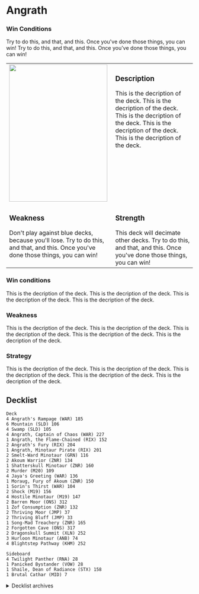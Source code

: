 # Angrath

<table>
  <tr>
    <td width="300">
      <img src="https://gatherer.wizards.com/Handlers/Image.ashx?multiverseid=461154&type=card" height="370" width="265">
    </td>
    <td width="700" valign="top"><h3>Description</h3> This is the decription of the deck. This is the decription of the deck. This is the decription of the deck. This is the decription of the deck. This is the decription of the deck.</td>
  </tr>
  <tr>
    <tdrowspan=2 valign="top"><h3>Win Conditions</h3>Try to do this, and that, and this. Once you've done those things, you can win! Try to do this, and that, and this. Once you've done those things, you can win!</td>
  </tr>
  <tr>
    <td rowspan=2 valign="top"><h3>Weakness</h3>Don't play against blue decks, because you'll lose. Try to do this, and that, and this. Once you've done those things, you can win!</td>
  </tr>
  <tr>
    <td rowspan=2 valign="top"><h3>Strength</h3>This deck will decimate other decks. Try to do this, and that, and this. Once you've done those things, you can win!</td>
  </tr>
</table>


### Win conditions
 This is the decription of the deck. This is the decription of the deck. This is the decription of the deck. This is the decription of the deck.

### Weakness
 This is the decription of the deck. This is the decription of the deck. This is the decription of the deck. This is the decription of the deck. This is the decription of the deck.

### Strategy
 This is the decription of the deck. This is the decription of the deck. This is the decription of the deck. This is the decription of the deck. This is the decription of the deck.

## Decklist

```#bash
Deck
4 Angrath's Rampage (WAR) 185
6 Mountain (SLD) 106
4 Swamp (SLD) 105
4 Angrath, Captain of Chaos (WAR) 227
1 Angrath, the Flame-Chained (RIX) 152
2 Angrath's Fury (RIX) 204
1 Angrath, Minotaur Pirate (RIX) 201
2 Smelt-Ward Minotaur (GRN) 116
2 Akoum Warrior (ZNR) 134
1 Shatterskull Minotaur (ZNR) 160
2 Murder (M20) 109
4 Jaya's Greeting (WAR) 136
1 Moraug, Fury of Akoum (ZNR) 150
1 Sorin's Thirst (WAR) 104
2 Shock (M19) 156
4 Hostile Minotaur (M19) 147
2 Barren Moor (ONS) 312
1 Zof Consumption (ZNR) 132
2 Thriving Moor (JMP) 37
2 Thriving Bluff (JMP) 33
1 Song-Mad Treachery (ZNR) 165
2 Forgotten Cave (ONS) 317
2 Dragonskull Summit (XLN) 252
3 Hurloon Minotaur (ANB) 74
4 Blightstep Pathway (KHM) 252

Sideboard
4 Twilight Panther (RNA) 28
1 Panicked Bystander (VOW) 28
1 Shaile, Dean of Radiance (STX) 158
1 Brutal Cathar (MID) 7

```

<details>
<summary>
Decklist archives
</summary>

## 211101

```#bash
Deck
4 Angrath's Rampage (WAR) 185
8 Mountain (SLD) 106
6 Swamp (SLD) 105
4 Angrath, Captain of Chaos (WAR) 227
1 Angrath, the Flame-Chained (RIX) 152
2 Angrath's Fury (RIX) 204
1 Angrath, Minotaur Pirate (RIX) 201
2 Smelt-Ward Minotaur (GRN) 116
2 Akoum Warrior (ZNR) 134
1 Shatterskull Minotaur (ZNR) 160
2 Murder (M20) 109
4 Jaya's Greeting (WAR) 136
1 Moraug, Fury of Akoum (ZNR) 150
1 Sorin's Thirst (WAR) 104
2 Shock (M19) 156
4 Hostile Minotaur (M19) 147
2 Barren Moor (ONS) 312
1 Zof Consumption (ZNR) 132
2 Thriving Moor (JMP) 37
2 Thriving Bluff (JMP) 33
1 Song-Mad Treachery (ZNR) 165
2 Forgotten Cave (ONS) 317
2 Dragonskull Summit (XLN) 252
3 Hurloon Minotaur (ANB) 74

Sideboard

```

## 201207

```#bash
Deck
2 Angrath, Captain of Chaos (WAR) 227
8 Swamp (UST) 214
4 Angrath's Rampage (WAR) 185
10 Mountain (UST) 215
1 Angrath, the Flame-Chained (RIX) 152
1 Angrath, Minotaur Pirate (RIX) 201
2 Angrath's Fury (RIX) 204
2 Dire Fleet Neckbreaker (RIX) 156
4 Rigging Runner (XLN) 157
1 Shock (M21) 159
2 Kitesail Freebooter (XLN) 110
2 Fiery Cannonade (XLN) 143
2 Jaya's Greeting (WAR) 136
1 Headstrong Brute (XLN) 147
2 Lightning-Rig Crew (XLN) 150
2 Murder (M20) 109
1 Dire Fleet Interloper (XLN) 103
1 Brazen Buccaneers (XLN) 134
2 Brazen Freebooter (RIX) 95
2 Captivating Crew (XLN) 137
1 Barren Moor (ONS) 312
1 Zof Consumption (ZNR) 132
1 Thriving Bluff (JMP) 33
1 Song-Mad Treachery (ZNR) 165
1 Forgotten Cave (ONS) 317
2 Dragonskull Summit (XLN) 252
1 Thriving Moor (JMP) 37

Sideboard

```

</details>

<!-- b211115.1405 -->
